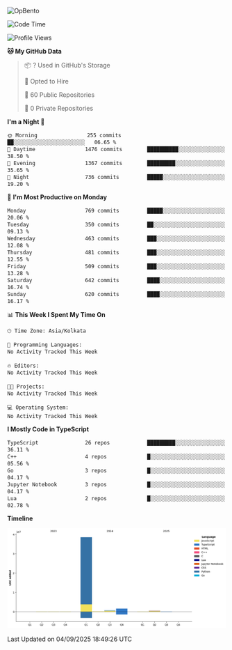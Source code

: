 ![OpBento](https://firebasestorage.googleapis.com/v0/b/smartkaksha-fe32c.appspot.com/o/opbento%2Fparthkapoor-dev3db8f.png?alt=media)

<!--START_SECTION:waka-->
![Code Time](http://img.shields.io/badge/Code%20Time-0%20secs-blue)

![Profile Views](http://img.shields.io/badge/Profile%20Views-0-blue)

**🐱 My GitHub Data** 

> 📦 ? Used in GitHub's Storage 
 > 
> 💼 Opted to Hire
 > 
> 📜 60 Public Repositories 
 > 
> 🔑 0 Private Repositories 
 > 
**I'm a Night 🦉** 

```text
🌞 Morning                255 commits         ██░░░░░░░░░░░░░░░░░░░░░░░   06.65 % 
🌆 Daytime                1476 commits        ██████████░░░░░░░░░░░░░░░   38.50 % 
🌃 Evening                1367 commits        █████████░░░░░░░░░░░░░░░░   35.65 % 
🌙 Night                  736 commits         █████░░░░░░░░░░░░░░░░░░░░   19.20 % 
```
📅 **I'm Most Productive on Monday** 

```text
Monday                   769 commits         █████░░░░░░░░░░░░░░░░░░░░   20.06 % 
Tuesday                  350 commits         ██░░░░░░░░░░░░░░░░░░░░░░░   09.13 % 
Wednesday                463 commits         ███░░░░░░░░░░░░░░░░░░░░░░   12.08 % 
Thursday                 481 commits         ███░░░░░░░░░░░░░░░░░░░░░░   12.55 % 
Friday                   509 commits         ███░░░░░░░░░░░░░░░░░░░░░░   13.28 % 
Saturday                 642 commits         ████░░░░░░░░░░░░░░░░░░░░░   16.74 % 
Sunday                   620 commits         ████░░░░░░░░░░░░░░░░░░░░░   16.17 % 
```


📊 **This Week I Spent My Time On** 

```text
🕑︎ Time Zone: Asia/Kolkata

💬 Programming Languages: 
No Activity Tracked This Week

🔥 Editors: 
No Activity Tracked This Week

🐱‍💻 Projects: 
No Activity Tracked This Week

💻 Operating System: 
No Activity Tracked This Week
```

**I Mostly Code in TypeScript** 

```text
TypeScript               26 repos            █████████░░░░░░░░░░░░░░░░   36.11 % 
C++                      4 repos             █░░░░░░░░░░░░░░░░░░░░░░░░   05.56 % 
Go                       3 repos             █░░░░░░░░░░░░░░░░░░░░░░░░   04.17 % 
Jupyter Notebook         3 repos             █░░░░░░░░░░░░░░░░░░░░░░░░   04.17 % 
Lua                      2 repos             █░░░░░░░░░░░░░░░░░░░░░░░░   02.78 % 
```



**Timeline**

![Lines of Code chart](https://raw.githubusercontent.com/ParthKapoor-dev/ParthKapoor-dev/main/assets/bar_graph.png)


 Last Updated on 04/09/2025 18:49:26 UTC
<!--END_SECTION:waka-->
